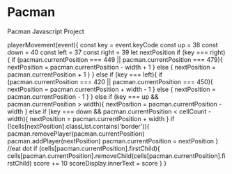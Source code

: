 # Pacman
Pacman Javascript Project

playerMovement(event){
      const key = event.keyCode
      const up = 38
      const down = 40 
      const left = 37
      const right = 39
      let nextPosition
      if (key === right){
        if (pacman.currentPosition === 449 || pacman.currentPosition === 479){
          nextPosition = pacman.currentPosition - width + 1
        } else {
          nextPosition = pacman.currentPosition + 1
        }
      } else if (key === left){
        if (pacman.currentPosition === 420 || pacman.currentPosition === 450){
          nextPosition = pacman.currentPosition + width - 1
        } else {
          nextPosition = pacman.currentPosition - 1
        }
      } else if (key === up && pacman.currentPosition > width){
        nextPosition = pacman.currentPosition - width
      } else if (key === down && pacman.currentPosition < cellCount - width){
        nextPosition = pacman.currentPosition + width
      }
      if (!cells[nextPosition].classList.contains('border')){
        pacman.removePlayer(pacman.currentPosition)
        pacman.addPlayer(nextPosition)
        pacman.currentPosition = nextPosition
      }
      //eat dot
      if (cells[pacman.currentPosition].firstChild){
        cells[pacman.currentPosition].removeChild(cells[pacman.currentPosition].firstChild)
        score += 10
        scoreDisplay.innerText = score
      }
    } 